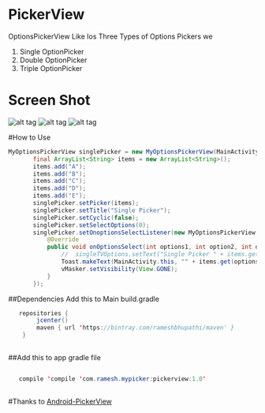 # PickerView
OptionsPickerView Like Ios
Three Types of Options Pickers we
1. Single OptionPicker
2. Double OptionPicker
3. Triple OptionPicker

# Screen Shot
![alt tag](https://github.com/RameshBhupathi/PickerView/blob/master/device-2016-09-23-083825.png)
![alt tag](https://github.com/RameshBhupathi/PickerView/blob/master/two%20options.png)
![alt tag](https://github.com/RameshBhupathi/PickerView/blob/master/device-2016-09-23-084005.png)

#How to Use
 ```java
MyOptionsPickerView singlePicker = new MyOptionsPickerView(MainActivity.this);
        final ArrayList<String> items = new ArrayList<String>();
        items.add("A");
        items.add("B");
        items.add("C");
        items.add("D");
        items.add("E");
        singlePicker.setPicker(items);
        singlePicker.setTitle("Single Picker");
        singlePicker.setCyclic(false);
        singlePicker.setSelectOptions(0);
        singlePicker.setOnoptionsSelectListener(new MyOptionsPickerView.OnOptionsSelectListener() {
            @Override
            public void onOptionsSelect(int options1, int option2, int options3) {
                //  singleTVOptions.setText("Single Picker " + items.get(options1));
                Toast.makeText(MainActivity.this, "" + items.get(options1), Toast.LENGTH_SHORT).show();
                vMasker.setVisibility(View.GONE);
            }
        });
```
##Dependencies
Add this to Main build.gradle
```java
   repositories {
        jcenter()
        maven { url 'https://bintray.com/rameshbhupathi/maven' }
    }
    
```
    
##Add this to app gradle file
```java 

   compile 'compile 'com.ramesh.mypicker:pickerview:1.0'
 
```


#Thanks to
[Android-PickerView](https://github.com/saiwu-bigkoo/Android-PickerView) 
